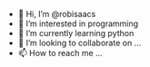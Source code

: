 - 👋 Hi, I’m @robisaacs
- 👀 I’m interested in programming
- 🌱 I’m currently learning python
- 💞️ I’m looking to collaborate on ...
- 📫 How to reach me ...

<!---
robisaacs/robisaacs is a ✨ special ✨ repository because its `README.md` (this file) appears on your GitHub profile.
You can click the Preview link to take a look at your changes.
--->
